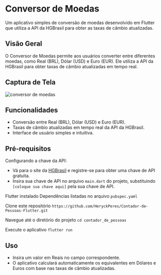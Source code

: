 # Conversor de Moedas

Um aplicativo simples de conversão de moedas desenvolvido em Flutter que utiliza a API da HGBrasil para obter as taxas de câmbio atualizadas.

## Visão Geral

O Conversor de Moedas permite aos usuários converter entre diferentes moedas, como Real (BRL), Dólar (USD) e Euro (EUR). Ele utiliza a API da HGBrasil para obter taxas de câmbio atualizadas em tempo real.

## Captura de Tela


![conversor de moedas](https://github.com/HeryckPeres/Conversor-de-moedas-API-Flutter/assets/54678836/566b54cc-3cc5-404f-a312-720a82ee36ca)


## Funcionalidades

- Conversão entre Real (BRL), Dólar (USD) e Euro (EUR).
- Taxas de câmbio atualizadas em tempo real da API da HGBrasil.
- Interface de usuário simples e intuitiva.

## Pré-requisitos

Configurando a chave da API:
   - Vá para o site da [HGBrasil](https://hgbrasil.com/) e registre-se para obter uma chave de API gratuita.
   - Insira sua chave de API no arquivo `main.dart` do projeto, substituindo `[coloque sua chave aqui]` pela sua chave de API.

Flutter instalado
Dependências listadas no arquivo `pubspec.yaml`

Clone este repositório
`https://github.com/HeryckPeres/Contador-de-Pessoas-Flutter.git`

Navegue até o diretório do projeto
`cd contador_de_pessoas`

Execute o aplicativo
`flutter run`

## Uso
- Insira um valor em Reais no campo correspondente.
- O aplicativo calculará automaticamente os equivalentes em Dólares e Euros com base nas taxas de câmbio atualizadas.
